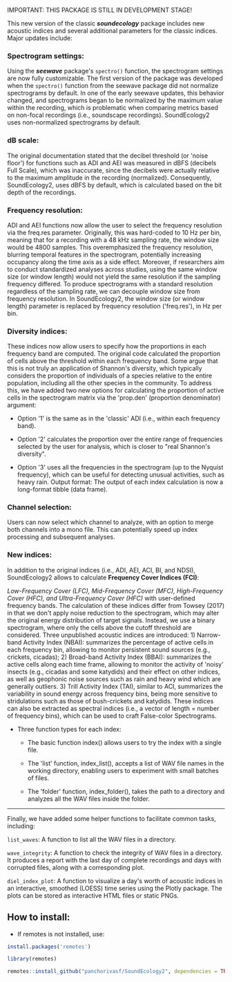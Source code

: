 IMPORTANT: THIS PACKAGE IS STILL IN DEVELOPMENT STAGE!

This new version of the classic ***soundecology*** package includes new acoustic indices and several additional parameters for the classic indices.
Major updates include:

### Spectrogram settings: 

Using the ***seewave*** package's `spectro()` function, the spectrogram settings are now fully customizable. The first version of the package was developed when the `spectro()` function from the seewave package did not normalize spectrograms by default. In one of the early seewave updates, this behavior changed, and spectrograms began to be normalized by the maximum value within the recording, which is problematic when comparing metrics based on non-focal recordings (i.e., soundscape recordings). SoundEcology2 uses non-normalized spectrograms by default. 

### dB scale: 

The original documentation stated that the decibel threshold (or 'noise floor') for functions such as ADI and AEI was measured in dBFS (decibels Full Scale), which was inaccurate, since the decibels were actually relative to the maximum amplitude in the recording (normalized). Consequently, SoundEcology2, uses dBFS by default, which is calculated based on the bit depth of the recordings.


### Frequency resolution: 

ADI and AEI functions now allow the user to select the frequency resolution via the freq.res parameter. Originally, this was hard-coded to 10 Hz per bin, meaning that for a recording with a 48 kHz sampling rate, the window size would be 4800 samples. This overemphasized the frequency resolution, blurring temporal features in the spectrogram, potentially increasing occupancy along the time axis as a side effect. Moreover, if researchers aim to conduct standardized analyses across studies, using the same window size (or window length) would not yield the same resolution if the sampling frequency differed. To produce spectrograms with a standard resolution regardless of the sampling rate, we can decouple window size from frequency resolution. In SoundEcology2, the window size (or window length) parameter is replaced by frequency resolution ('freq.res'), in Hz per bin. 

### Diversity indices: 
These indices now allow users to specify how the proportions in each frequency band are computed. The original code calculated the proportion of cells above the threshold within each frequency band. Some argue that this is not truly an application of Shannon's diversity, which typically considers the proportion of individuals of a species relative to the entire population, including all the other species in the community. To address this, we have added two new options for calculating the proportion of active cells in the spectrogram matrix via the 'prop.den' (proportion denominator) argument:


- Option '1' is the same as in the 'classic' ADI (i.e., within each frequency band). 

- Option '2' calculates the proportion over the entire range of frequencies selected by the user for analysis, which is closer to "real Shannon's diversity".


- Option '3' uses all the frequencies in the spectrogram (up to the Nyquist frequency), which can be useful for detecting unusual activities, such as heavy rain.
Output format: The output of each index calculation is now a long-format tibble (data frame).

### Channel selection: 

Users can now select which channel to analyze, with an option to merge both channels into a mono file. This can potentially speed up index processing and subsequent analyses.

### New indices: 

In addition to the original indices (i.e., ADI, AEI, ACI, BI, and NDSI), SoundEcology2 allows to calculate **Frequency Cover Indices (FCI)**: 

*Low-Frequency Cover (LFC), Mid-Frequency Cover (MFC), High-Frequency Cover (HFC), and Ultra-Frequency Cover (HFC)* with user-defined frequency bands. The calculation of these indices differ from Towsey (2017) in that we don't apply noise reduction to the spectrogram, which may alter the original energy distribution of target signals. Instead, we use a binary spectrogram, where only the cells above the cutoff threshold are considered. Three unpublished acoustic indices are introduced: 1) Narrow-band Activity Index (NBAI): summarizes the percentage of active cells in each frequency bin, allowing to monitor persistent sound sources (e.g., crickets, cicadas); 2) Broad-band Activity Index (BBAI): summarizes the active cells along each time frame, allowing to monitor the activity of 'noisy' insects (e.g., cicadas and some katydids) and their effect on other indices, as well as geophonic noise sources such as rain and heavy wind which are generally outliers. 3) Trill Activity Index (TAI), similar to ACI, summarizes the variability in sound energy across frequency bins, being more sensitive to stridulations such as those of bush-crickets and katydids. These indices can also be extracted as spectral indices (i.e., a vector of length = number of frequency bins), which can be used to craft False-color Spectrograms. 

- Three function types for each index:

    - The basic function index() allows users to try the index with a single file.

    - The 'list' function, index_list(), accepts a list of WAV file names in the working directory, enabling users to experiment with small batches of files.

    - The 'folder' function, index_folder(), takes the path to a directory and analyzes all the WAV files inside the folder.

--- 
Finally, we have added some helper functions to facilitate common tasks, including:

`list_waves`: A function to list all the WAV files in a directory.

`wave_integrity`: A function to check the integrity of WAV files in a directory. It produces a report with the last day of complete recordings and days with corrupted files, along with a corresponding plot.

`diel_index_plot`: A function to visualize a day's worth of acoustic indices in an interactive, smoothed (LOESS) time series using the Plotly package. The plots can be stored as interactive HTML files or static PNGs.

## How to install:

- If remotes is not installed, use: 
```r
install.packages('remotes')
```

```r
library(remotes)

remotes::install_github("panchorivasf/SoundEcology2", dependencies = TRUE)
```